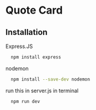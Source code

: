 
# Quote Card



## Installation

Express.JS
```bash
  npm install express
```
nodemon
```bash
  npm install --save-dev nodemon
```    

 run this in server.js in terminal 
```bash
  npm run dev
```
